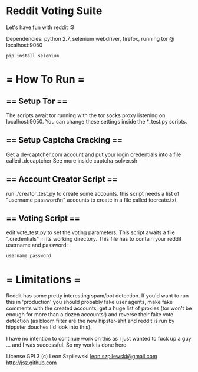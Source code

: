 Reddit Voting Suite
===================
Let's have fun with reddit :3


Dependencies: python 2.7, selenium webdriver, firefox, running tor @ localhost:9050

    pip install selenium

= How To Run =
==============

== Setup Tor ==
---------------
The scripts await tor running with the tor socks proxy listening on localhost:9050. You can change these settings inside the *_test.py scripts.

== Setup Captcha Cracking ==
----------------------------
Get a de-captcher.com account and put your login credentials into a file called .decaptcher
See more inside captcha_solver.sh

== Account Creator Script ==
----------------------------
run ./creator_test.py to create some accounts. this script needs a list of "username password\n" accounts to create in a file called tocreate.txt

== Voting Script ==
-------------------
edit vote_test.py to set the voting parameters.
This script awaits a file ".credentials" in its working directory. This file has to contain your reddit username and password:

    username password

= Limitations =
===============
Reddit has some pretty interesting spam/bot detection. If you'd want to run this in 'production' you should probably fake user agents, make fake comments with the created accounts, get a huge list of proxies (tor won't be enough for more than a dozen accounts!) and reverse their fake vote detection (as bloom filter are the new hipster-shit and reddit is run by hippster douches I'd look into this). 

I have no intention to continue work on this as I just wanted to fuck up a guy ... and I was successful. So my work is done here.

License GPL3
(c) Leon Szpilewski
leon.szpilewski@gmail.com
http://jsz.github.com
